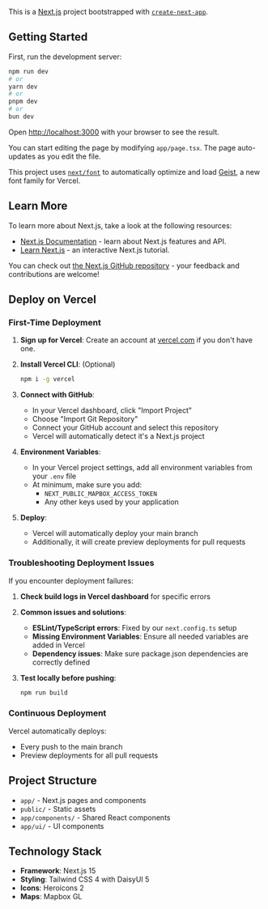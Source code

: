 This is a [Next.js](https://nextjs.org) project bootstrapped with [`create-next-app`](https://nextjs.org/docs/app/api-reference/cli/create-next-app).

## Getting Started

First, run the development server:

```bash
npm run dev
# or
yarn dev
# or
pnpm dev
# or
bun dev
```

Open [http://localhost:3000](http://localhost:3000) with your browser to see the result.

You can start editing the page by modifying `app/page.tsx`. The page auto-updates as you edit the file.

This project uses [`next/font`](https://nextjs.org/docs/app/building-your-application/optimizing/fonts) to automatically optimize and load [Geist](https://vercel.com/font), a new font family for Vercel.

## Learn More

To learn more about Next.js, take a look at the following resources:

- [Next.js Documentation](https://nextjs.org/docs) - learn about Next.js features and API.
- [Learn Next.js](https://nextjs.org/learn) - an interactive Next.js tutorial.

You can check out [the Next.js GitHub repository](https://github.com/vercel/next.js) - your feedback and contributions are welcome!

## Deploy on Vercel

### First-Time Deployment

1. **Sign up for Vercel**: Create an account at [vercel.com](https://vercel.com) if you don't have one.

2. **Install Vercel CLI**: (Optional)
   ```bash
   npm i -g vercel
   ```

3. **Connect with GitHub**:
   - In your Vercel dashboard, click "Import Project"
   - Choose "Import Git Repository"
   - Connect your GitHub account and select this repository
   - Vercel will automatically detect it's a Next.js project

4. **Environment Variables**:
   - In your Vercel project settings, add all environment variables from your `.env` file
   - At minimum, make sure you add:
     - `NEXT_PUBLIC_MAPBOX_ACCESS_TOKEN`
     - Any other keys used by your application

5. **Deploy**:
   - Vercel will automatically deploy your main branch
   - Additionally, it will create preview deployments for pull requests

### Troubleshooting Deployment Issues

If you encounter deployment failures:

1. **Check build logs in Vercel dashboard** for specific errors

2. **Common issues and solutions**:
   - **ESLint/TypeScript errors**: Fixed by our `next.config.ts` setup
   - **Missing Environment Variables**: Ensure all needed variables are added in Vercel
   - **Dependency issues**: Make sure package.json dependencies are correctly defined

3. **Test locally before pushing**:
   ```bash
   npm run build
   ```

### Continuous Deployment

Vercel automatically deploys:
- Every push to the main branch
- Preview deployments for all pull requests

## Project Structure

- `app/` - Next.js pages and components
- `public/` - Static assets
- `app/components/` - Shared React components
- `app/ui/` - UI components

## Technology Stack

- **Framework**: Next.js 15
- **Styling**: Tailwind CSS 4 with DaisyUI 5
- **Icons**: Heroicons 2
- **Maps**: Mapbox GL
